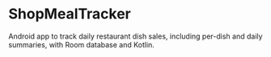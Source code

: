# ShopMealTracker
Android app to track daily restaurant dish sales, including per-dish and daily summaries, with Room database and Kotlin.
